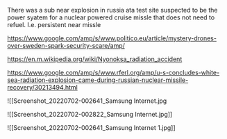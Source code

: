 There was a sub near explosion  in russia ata test site suspected to be the power syatem for a nuclear powered cruise missle that does not need to refuel. I.e. persistent near missle



https://www.google.com/amp/s/www.politico.eu/article/mystery-drones-over-sweden-spark-security-scare/amp/

https://en.m.wikipedia.org/wiki/Nyonoksa_radiation_accident

https://www.google.com/amp/s/www.rferl.org/amp/u-s-concludes-white-sea-radiation-explosion-came-during-russian-nuclear-missile-recovery/30213494.html

![[Screenshot_20220702-002641_Samsung Internet.jpg

![[Screenshot_20220702-002822_Samsung Internet.jpg]]

![[Screenshot_20220702-002641_Samsung Internet 1.jpg]]